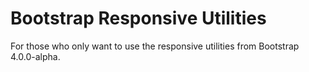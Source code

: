 Bootstrap Responsive Utilities
==============================

For those who only want to use the responsive utilities from Bootstrap 4.0.0-alpha.